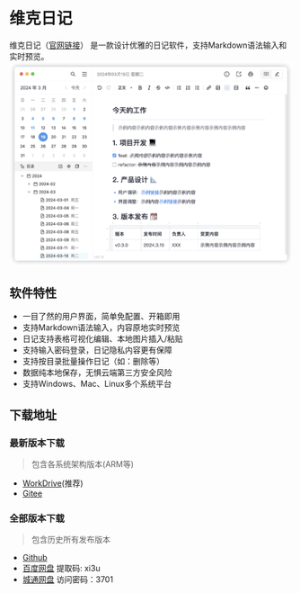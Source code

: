 # 维克日记

维克日记（[官网链接](https://vic-diary.zeabur.app/)）
是一款设计优雅的日记软件，支持Markdown语法输入和实时预览。
![image](assets/images/screenshot.png)

## 软件特性

- 一目了然的用户界面，简单免配置、开箱即用
- 支持Markdown语法输入，内容原地实时预览
- 日记支持表格可视化编辑、本地图片插入/粘贴
- 支持输入密码登录，日记隐私内容更有保障
- 支持按目录批量操作日记（如：删除等）
- 数据纯本地保存，无惧云端第三方安全风险
- 支持Windows、Mac、Linux多个系统平台

## 下载地址

### 最新版本下载

> 包含各系统架构版本(ARM等)

- [WorkDrive](https://workdrive.zohopublic.com.cn/folder/qwvtha87ad103ba6444dbbad0c22c7de74137?layout=list)(推荐)
- [Gitee](https://gitee.com/vo-soft/vic-diary-release/releases/tag/latest)

### 全部版本下载

> 包含历史所有发布版本

- [Github](https://github.com/vo-soft/vic-diary-releases/releases)
- [百度网盘](https://pan.baidu.com/s/1buGnzFHBog-AFJhVIQicvQ?pwd=xi3u) 提取码: xi3u
- [城通网盘](https://url43.ctfile.com/d/3173743-60448486-923c16?p=3701) 访问密码：3701
